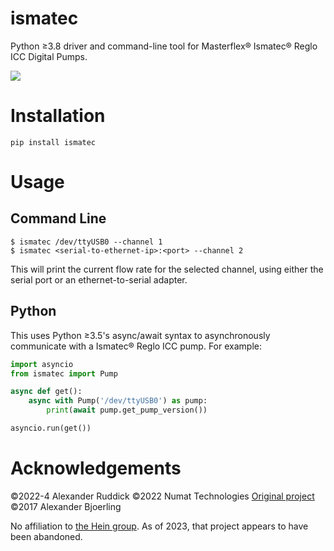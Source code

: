ismatec
=======

Python ≥3.8 driver and command-line tool for Masterflex® Ismatec® Reglo ICC Digital Pumps.

![](https://us.vwr.com/stibo/bigweb/std.lang.all/21/78/38732178.jpg)

Installation
============

```
pip install ismatec
```

Usage
=====

## Command Line

```
$ ismatec /dev/ttyUSB0 --channel 1
$ ismatec <serial-to-ethernet-ip>:<port> --channel 2
```

This will print the current flow rate for the selected channel, using either the serial port or an ethernet-to-serial adapter.

## Python

This uses Python ≥3.5's async/await syntax to asynchronously communicate with a Ismatec® Reglo ICC pump. For example:

```python
import asyncio
from ismatec import Pump

async def get():
    async with Pump('/dev/ttyUSB0') as pump:
        print(await pump.get_pump_version())

asyncio.run(get())
```

Acknowledgements
================

©2022-4 Alexander Ruddick
©2022 Numat Technologies
[Original project](https://github.com/alexbjorling/lib-maxiv-regloicc) ©2017 Alexander Bjoerling

No affiliation to [the Hein group](https://gitlab.com/heingroup/ismatec). As of 2023, that project appears to have been abandoned.
